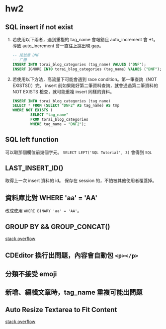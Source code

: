 # hw2

## SQL insert if not exist

1. 若使用以下兩者，遇到重複的 tag_name 會報錯且 auto_increment 會 +1。導致 auto_increment 會一直往上跳出現 gap。

    ```SQL
    -- 挖尬意 DNF
    -- ㄏ勝
    INSERT INTO torai_blog_categories (tag_name) VALUES ("DNF");
    INSERT IGNORE INTO torai_blog_categories (tag_name) VALUES ("DNF");
    ```

2. 若使用以下方法，高流量下可能會遇到 race condition。第一筆查詢（NOT EXISTS()）完， insert 前如果剛好第二筆資料查詢，就會通過第二筆資料的 NOT EXISTS 檢查，就可能重複 insert 同樣的資料。

    ```SQL
    INSERT INTO torai_blog_categories (tag_name) 
    SELECT * FROM (SELECT "DNF2" AS tag_name) AS tmp
    WHERE NOT EXISTS (
            SELECT "tag_name" 
            FROM torai_blog_categories 
            WHERE tag_name = "DNF2");
    ```

## SQL left function

可以取那個欄位前幾個字元。
`SELECT LEFT('SQL Tutorial', 3)` 會得到 `SQL`

## LAST_INSERT_ID()

取得上一次 insert 資料的 id。
保存在 session 的，不怕被其他使用者覆蓋掉。

## 資料庫比對 WHERE 'aa' = 'AA'

改成使用 `WHERE BINARY 'aa' = 'AA'`。

## GROUP BY && GROUP_CONCAT()

[stack overflow](https://stackoverflow.com/questions/276927/can-i-concatenate-multiple-mysql-rows-into-one-field)

## CDEditor 換行出問題，內容會自動包 `<p></p>`

## 分類不接受 emoji

## 新增、編輯文章時，tag_name 重複可能出問題

## Auto Resize Textarea to Fit Content

[stack overflow](https://stackoverflow.com/questions/7477/how-to-autosize-a-textarea-using-prototype)